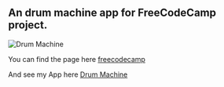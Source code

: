 ## An drum machine app for FreeCodeCamp project.




![Drum Machine](https://user-images.githubusercontent.com/69701978/98475828-83df9100-21bb-11eb-867d-c94b6ab66c29.png)

You can find the page here [freecodecamp](https://www.freecodecamp.org/learn/front-end-libraries/front-end-libraries-projects/build-a-drum-machine)

And see my App here [Drum Machine](https://jundong2511.github.io/Drum_Machine_fcc_project/)
